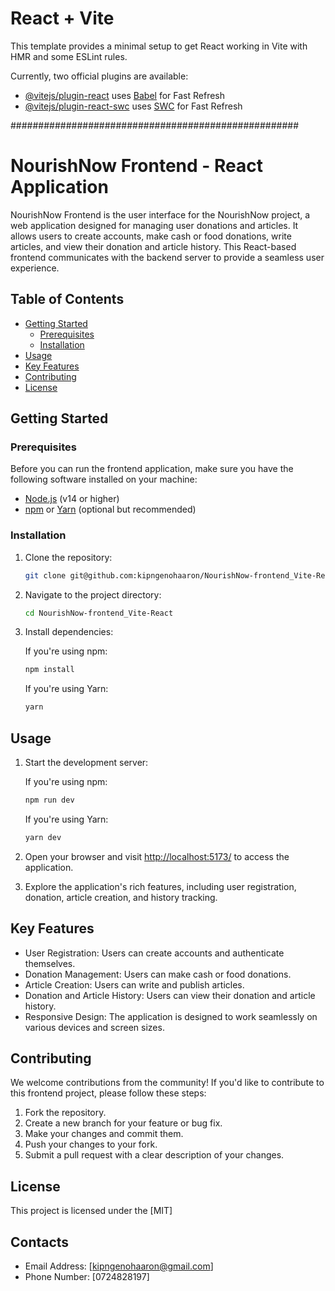 # React + Vite

This template provides a minimal setup to get React working in Vite with HMR and some ESLint rules.

Currently, two official plugins are available:

- [@vitejs/plugin-react](https://github.com/vitejs/vite-plugin-react/blob/main/packages/plugin-react/README.md) uses [Babel](https://babeljs.io/) for Fast Refresh
- [@vitejs/plugin-react-swc](https://github.com/vitejs/vite-plugin-react-swc) uses [SWC](https://swc.rs/) for Fast Refresh

####################################################

# NourishNow Frontend - React Application

NourishNow Frontend is the user interface for the NourishNow project, a web application designed for managing user donations and articles. It allows users to create accounts, make cash or food donations, write articles, and view their donation and article history. This React-based frontend communicates with the backend server to provide a seamless user experience.

## Table of Contents
- [Getting Started](#getting-started)
  - [Prerequisites](#prerequisites)
  - [Installation](#installation)
- [Usage](#usage)
- [Key Features](#key-features)
- [Contributing](#contributing)
- [License](#license)

## Getting Started

### Prerequisites

Before you can run the frontend application, make sure you have the following software installed on your machine:

- [Node.js](https://nodejs.org/) (v14 or higher)
- [npm](https://www.npmjs.com/) or [Yarn](https://yarnpkg.com/) (optional but recommended)

### Installation

1. Clone the repository:

   ```bash
   git clone git@github.com:kipngenohaaron/NourishNow-frontend_Vite-React.git
   ```

2. Navigate to the project directory:

   ```bash
   cd NourishNow-frontend_Vite-React
   ```

3. Install dependencies:

   If you're using npm:

   ```bash
   npm install
   ```

   If you're using Yarn:

   ```bash
   yarn
   ```

## Usage

1. Start the development server:

   If you're using npm:

   ```bash
   npm run dev
   ```

   If you're using Yarn:

   ```bash
   yarn dev
   ```

2. Open your browser and visit [http://localhost:5173/](http://localhost:5173/) to access the application.

3. Explore the application's rich features, including user registration, donation, article creation, and history tracking.

## Key Features

- User Registration: Users can create accounts and authenticate themselves.
- Donation Management: Users can make cash or food donations.
- Article Creation: Users can write and publish articles.
- Donation and Article History: Users can view their donation and article history.
- Responsive Design: The application is designed to work seamlessly on various devices and screen sizes.

## Contributing

We welcome contributions from the community! If you'd like to contribute to this frontend project, please follow these steps:

1. Fork the repository.
2. Create a new branch for your feature or bug fix.
3. Make your changes and commit them.
4. Push your changes to your fork.
5. Submit a pull request with a clear description of your changes.

## License

This project is licensed under the [MIT]

## Contacts
- Email Address: [kipngenohaaron@gmail.com]
- Phone Number: [0724828197]
